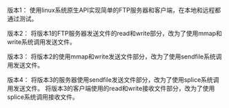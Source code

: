 版本1：
使用linux系统原生API实现简单的FTP服务器和客户端，在本地和远程都通过测试。
      
版本2：
将版本1的FTP服务器发送文件的read和write部分，改为了使用mmap和write系统调用发送文件。
      
版本3：
将版本2的使用mmap和write发送文件部分，改为了使用sendfile系统调用发送文件。
      
版本4：
将版本3的服务器使用sendfile发送文件部分，改为了使用splice系统调用发送文件。
将版本3的客户端使用的read和write接收文件部分，改为了使用splice系统调用接收文件。
